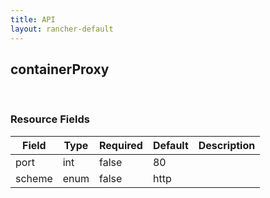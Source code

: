 ```yaml
---
title: API
layout: rancher-default
---
```


## containerProxy




​​
### Resource Fields

Field | Type | Required | Default | Description
---|---|---|---|---
port | int | false | 80 | 
scheme | enum | false | http | 

